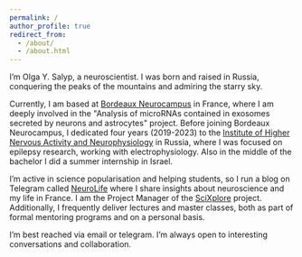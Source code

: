 ```yaml
---
permalink: /
author_profile: true
redirect_from: 
  - /about/
  - /about.html
---
```


I’m Olga Y. Salyp, a neuroscientist. I was born and raised in Russia, conquering the peaks of the mountains and admiring the starry sky.

Currently, I am based at [Bordeaux Neurocampus](https://www.bordeaux-neurocampus.fr/) in France, where I am deeply involved in the "Analysis of microRNAs contained in exosomes secreted by neurons and astrocytes" project. Before joining Bordeaux Neurocampus, I dedicated four years (2019-2023) to the [Institute of Higher Nervous Activity and Neurophysiology](https://ihna.ru/en/) in Russia, where I was focused on epilepsy research, working with electrophysiology. Also in the middle of the bachelor I did a summer internship in Israel.

I’m active in science popularisation and helping students, so I run a blog on Telegram called [NeuroLife](https://t.me/Sci_Neuro_Life) where I share insights about neuroscience and my life in France. I am the Project Manager of the [SciXplore](https://scixplore.ru/) project. Additionally, I frequently deliver lectures and master classes, both as part of formal mentoring programs and on a personal basis.

I’m best reached via email or telegram. I’m always open to interesting conversations and collaboration.
